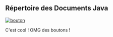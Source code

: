 ## Répertoire des Documents Java


[![bouton](https://google.com)](https://google.com)

C'est cool ! OMG des boutons !
